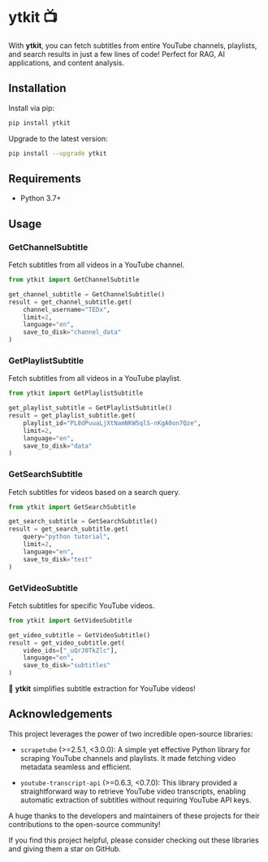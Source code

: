 # ytkit 📺

With **ytkit**, you can fetch subtitles from entire YouTube channels, playlists, and search results in just a few lines of code! Perfect for RAG, AI applications, and content analysis.

## Installation

Install via pip:

```sh
pip install ytkit
```

Upgrade to the latest version:

```sh
pip install --upgrade ytkit
```

## Requirements

*   Python 3.7+


## Usage

### GetChannelSubtitle

Fetch subtitles from all videos in a YouTube channel.

```python
from ytkit import GetChannelSubtitle

get_channel_subtitle = GetChannelSubtitle()
result = get_channel_subtitle.get(
    channel_username="TEDx",
    limit=2,
    language="en",
    save_to_disk="channel_data"
)
```

### GetPlaylistSubtitle

Fetch subtitles from all videos in a YouTube playlist.

```python
from ytkit import GetPlaylistSubtitle

get_playlist_subtitle = GetPlaylistSubtitle()
result = get_playlist_subtitle.get(
    playlist_id="PL8dPuuaLjXtNamNKW5qlS-nKgA0on7Qze",
    limit=2,
    language="en",
    save_to_disk="data"
)
```

### GetSearchSubtitle

Fetch subtitles for videos based on a search query.

```python
from ytkit import GetSearchSubtitle

get_search_subtitle = GetSearchSubtitle()
result = get_search_subtitle.get(
    query="python tutorial",
    limit=2,
    language="en",
    save_to_disk="test"
)
```

### GetVideoSubtitle

Fetch subtitles for specific YouTube videos.

```python
from ytkit import GetVideoSubtitle

get_video_subtitle = GetVideoSubtitle()
result = get_video_subtitle.get(
    video_ids=["_uQrJ0TkZlc"],
    language="en",
    save_to_disk="subtitles"
)
```
🚀 **ytkit** simplifies subtitle extraction for YouTube videos!


## Acknowledgements

This project leverages the power of two incredible open-source libraries: 

- `scrapetube` (>=2.5.1, <3.0.0): A simple yet effective Python library for scraping YouTube channels and playlists. It made fetching video metadata seamless and efficient.

- `youtube-transcript-api` (>=0.6.3, <0.7.0): This library provided a straightforward way to retrieve YouTube video transcripts, enabling automatic extraction of subtitles without requiring YouTube API keys.

A huge thanks to the developers and maintainers of these projects for their contributions to the open-source community!

If you find this project helpful, please consider checking out these libraries and giving them a star on GitHub.



